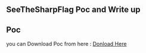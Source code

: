 ## SeeTheSharpFlag Poc and Write up 

## Poc

you can Download Poc from here : [Donload Here](https://github.com/xcodeOn1/HTB-writeup/blob/main/Mobile/SeeTheSharpFlag/SeeTheSharpFlag.rar)

